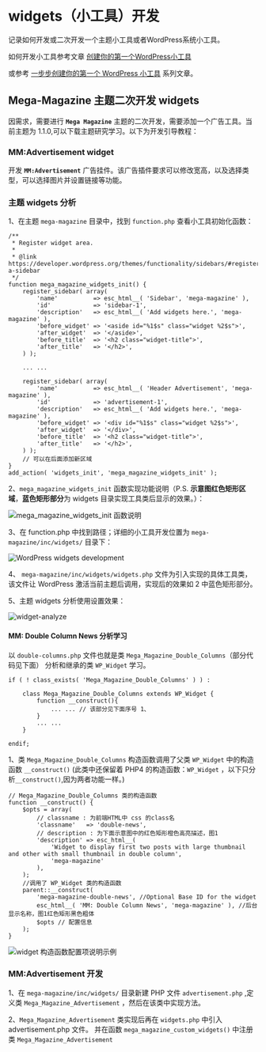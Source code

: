 # widgets（小工具）开发 #
记录如何开发或二次开发一个主题小工具或者WordPress系统小工具。

如何开发小工具参考文章 [创建你的第一个WordPress小工具](https://www.wpdaxue.com/creat-your-first-wordpress-widget.html "创建你的第一个WordPress小工具")

或参考 [一步步创建你的第一个 WordPress 小工具](https://www.wpdaxue.com/series/creating-your-first-wordpress-widget/ "一步步创建你的第一个 WordPress 小工具") 系列文章。

## Mega-Magazine 主题二次开发 widgets ##
因需求，需要进行 **`Mega Magazine`** 主题的二次开发，需要添加一个广告工具。当前主题为 1.1.0,可以下载主题研究学习。以下为开发引导教程：

### MM:Advertisement widget ###
开发 **`MM:Advertisement`** 广告挂件。该广告插件要求可以修改宽高，以及选择类型，可以选择图片并设置链接等功能。



### 主题 widgets 分析 ###

1、在主题 `mega-magazine` 目录中，找到 `function.php` 查看小工具初始化函数：

	/**
	 * Register widget area.
	 *
	 * @link https://developer.wordpress.org/themes/functionality/sidebars/#registering-a-sidebar
	 */
	function mega_magazine_widgets_init() {
		register_sidebar( array(
			'name'          => esc_html__( 'Sidebar', 'mega-magazine' ),
			'id'            => 'sidebar-1',
			'description'   => esc_html__( 'Add widgets here.', 'mega-magazine' ),
			'before_widget' => '<aside id="%1$s" class="widget %2$s">',
			'after_widget'  => '</aside>',
			'before_title'  => '<h2 class="widget-title">',
			'after_title'   => '</h2>',
		) );
	
		... ...
	
		register_sidebar( array(
			'name'          => esc_html__( 'Header Advertisement', 'mega-magazine' ),
			'id'            => 'advertisement-1',
			'description'   => esc_html__( 'Add widgets here.', 'mega-magazine' ),
			'before_widget' => '<div id="%1$s" class="widget %2$s">',
			'after_widget'  => '</div>',
			'before_title'  => '<h2 class="widget-title">',
			'after_title'   => '</h2>',
		) );
		// 可以在后面添加新区域
	}
	add_action( 'widgets_init', 'mega_magazine_widgets_init' );

2、`mega_magazine_widgets_init` 函数实现功能说明（P.S. **示意图红色矩形区域**，**蓝色矩形部分**为 widgets 目录实现工具类后显示的效果。）：

![mega_magazine_widgets_init 函数说明](https://i.imgur.com/NCaUQZX.png)


3、在 function.php 中找到路径；详细的小工具开发位置为 `mega-magazine/inc/widgets/` 目录下：

![WordPress widgets development](https://i.imgur.com/Tk0nDme.png)

4、 `mega-magazine/inc/widgets/widgets.php` 文件为引入实现的具体工具类，该文件让 WordPress 激活当前主题后调用，实现后的效果如 2 中蓝色矩形部分。

5、主题 widgets 分析使用设置效果：

![widget-analyze](https://i.imgur.com/Jqg0sW1.png)

#### MM: Double Column News 分析学习 ####
以 `double-columns.php` 文件也就是类 `Mega_Magazine_Double_Columns`（部分代码见下面） 分析和继承的类 `WP_Widget` 学习。

	if ( ! class_exists( 'Mega_Magazine_Double_Columns' ) ) :

		class Mega_Magazine_Double_Columns extends WP_Widget {
			function __construct(){
				... ... // 该部分见下面序号 1、
			}
			... ...  
		}
	
	endif;

1、类 `Mega_Magazine_Double_Columns` 构造函数调用了父类 `WP_Widget` 中的构造函数 `__construct()` (此类中还保留着 PHP4 的构造函数：`WP_Widget` ，以下只分析`__construct()`,因为两者功能一样。)

	// Mega_Magazine_Double_Columns 类的构造函数
	function __construct() {
		$opts = array(
			// classname : 为前端HTML中 css 的class名
			'classname'   => 'double-news',
			// description : 为下面示意图中的红色矩形橙色高亮描述，图1
			'description' => esc_html__( 
				'Widget to display first two posts with large thumbnail and other with small thumbnail in double column', 
				'mega-magazine' 
			),
		);
		//调用了 WP_Widget 类的构造函数
		parent::__construct( 
			'mega-magazine-double-news', //Optional Base ID for the widget
			esc_html__( 'MM: Double Column News', 'mega-magazine' ), //后台显示名称，图1红色矩形黑色粗体
			$opts // 配置信息
		);
	}

![widget 构造函数配置项说明示例](https://i.imgur.com/eTrTiRN.png "图1")

### MM:Advertisement 开发 ###
1、在 `mega-magazine/inc/widgets/` 目录新建 PHP 文件 `advertisement.php` ,定义类 `Mega_Magazine_Advertisement` ，然后在该类中实现方法。

2、`Mega_Magazine_Advertisement` 类实现后再在 `widgets.php` 中引入 advertisement.php 文件。
并在函数 `mega_magazine_custom_widgets()` 中注册类 `Mega_Magazine_Advertisement`

